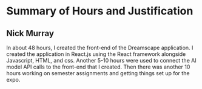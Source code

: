 # Summary of Hours and Justification
## Nick Murray
In about 48 hours, I created the front-end of the Dreamscape application. I created the application in React.js using the React framework alongside Javascript, HTML,
and css. Another 5-10 hours were used to connect the AI model API calls to the front-end that I created. Then there was another 10 hours working on semester assignments
and getting things set up for the expo.
